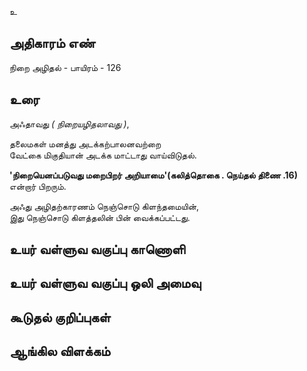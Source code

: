 உ


## அதிகாரம் எண்

நிறை அழிதல் - பாயிரம் - 126	
## உரை

அஃதாவது _( நிறையழிதலாவது )_,  

தலைமகள் மனத்து அடக்கற்பாலனவற்றை  
வேட்கை மிகுதியான் அடக்க மாட்டாது வாய்விடுதல்.  

**'நிறையெனப்படுவது மறைபிறர் அறியாமை'(கலித்தொகை . நெய்தல் திணை .16)** என்றார் பிறரும்.  

அஃது அழிதற்காரணம் நெஞ்சொடு கிளந்தமையின்,  
இது நெஞ்சொடு கிளத்தலின் பின் வைக்கப்பட்டது.

## உயர் வள்ளுவ வகுப்பு காணொளி


## உயர் வள்ளுவ வகுப்பு ஒலி அமைவு 


## கூடுதல் குறிப்புகள்


## ஆங்கில விளக்கம்

